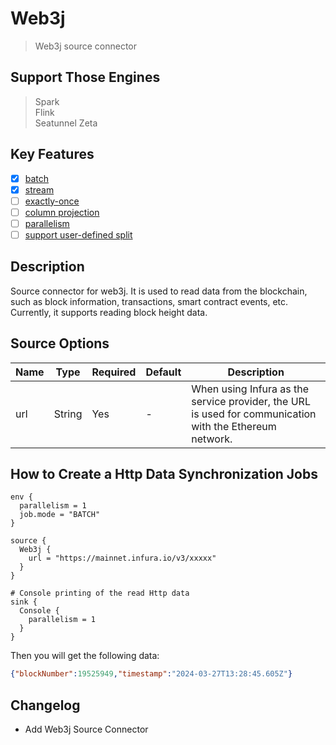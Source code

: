 # Web3j

> Web3j source connector

## Support Those Engines

> Spark<br/>
> Flink<br/>
> Seatunnel Zeta<br/>

## Key Features

- [x] [batch](../../concept/connector-v2-features.md)
- [x] [stream](../../concept/connector-v2-features.md)
- [ ] [exactly-once](../../concept/connector-v2-features.md)
- [ ] [column projection](../../concept/connector-v2-features.md)
- [ ] [parallelism](../../concept/connector-v2-features.md)
- [ ] [support user-defined split](../../concept/connector-v2-features.md)

## Description

Source connector for web3j. It is used to read data from the blockchain, such as block information, transactions, smart contract events, etc.  Currently, it supports reading block height data.

## Source Options

| Name |  Type  | Required | Default |                                               Description                                               |
|------|--------|----------|---------|---------------------------------------------------------------------------------------------------------|
| url  | String | Yes      | -       | When using Infura as the service provider, the URL is used for communication with the Ethereum network. |

## How to Create a Http Data Synchronization Jobs

```hocon
env {
  parallelism = 1
  job.mode = "BATCH"
}

source {
  Web3j {
    url = "https://mainnet.infura.io/v3/xxxxx"
  }
}

# Console printing of the read Http data
sink {
  Console {
    parallelism = 1
  }
}
```

Then you will get the following data:

```json
{"blockNumber":19525949,"timestamp":"2024-03-27T13:28:45.605Z"}
```

## Changelog

- Add Web3j Source Connector

